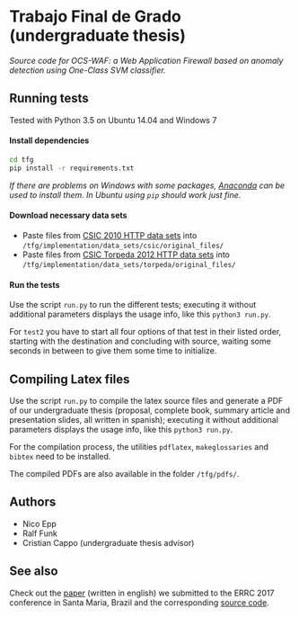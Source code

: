# Trabajo Final de Grado (undergraduate thesis)

   _Source code for OCS-WAF: a Web Application Firewall based
   on anomaly detection using One-Class SVM classifier._

## Running tests

   Tested with Python 3.5 on Ubuntu 14.04 and Windows 7

#### Install dependencies
   ```bash
   cd tfg
   pip install -r requirements.txt
   ```
   _If there are problems on Windows with some packages,
   [Anaconda](https://www.continuum.io/downloads) can be
   used to install them_.
   _In Ubuntu using `pip` should work just fine_.

#### Download necessary data sets
   - Paste files from [CSIC 2010 HTTP data sets](http://www.isi.csic.es/dataset/)
   into `/tfg/implementation/data_sets/csic/original_files/`
   - Paste files from [CSIC Torpeda 2012 HTTP data sets](http://www.tic.itefi.csic.es/torpeda/datasets.html)
   into `/tfg/implementation/data_sets/torpeda/original_files/`

#### Run the tests
   Use the script `run.py` to run the different tests; executing
   it without additional parameters displays the usage info,
   like this `python3 run.py`.
   
   For `test2` you have to start all four options of that test in
   their listed order, starting with the destination and concluding
   with source, waiting some seconds in between to give them some
   time to initialize.

## Compiling Latex files
   Use the script `run.py` to compile the latex source files and
   generate a PDF of our undergraduate thesis (proposal, complete book,
   summary article and presentation slides, all written in spanish);
   executing it without additional parameters displays the usage
   info, like this `python3 run.py`.
   
   For the compilation process, the utilities `pdflatex`, `makeglossaries`
   and `bibtex` need to be installed.
   
   The compiled PDFs are also available in the folder `/tfg/pdfs/`.

## Authors
   - Nico Epp
   - Ralf Funk
   - Cristian Cappo (undergraduate thesis advisor)

## See also
   Check out the [paper](https://www.researchgate.net/publication/319490376_Anomaly-based_Web_Application_Firewall_using_HTTP-specific_features_and_One-Class_SVM)
   (written in english) we submitted to the ERRC 2017 conference in Santa Maria, Brazil
   and the corresponding [source code](https://github.com/nico-ralf-ii-fpuna/paper).
